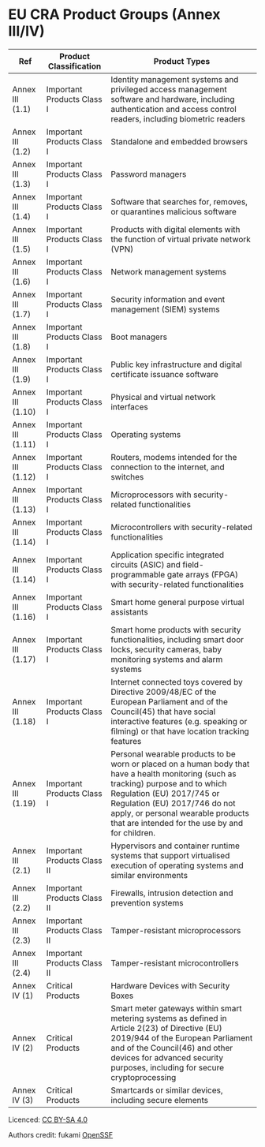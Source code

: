 # EU CRA Product Groups (Annex III/IV)

| Ref | Product Classification | Product Types |
| ---------- | -------- | -------------------------------------------------------- |
| Annex III (1.1) | Important Products Class I | Identity management systems and privileged access management software and hardware, including authentication and access control readers, including biometric readers |
| Annex III (1.2) | Important Products Class I | Standalone and embedded browsers |
| Annex III (1.3) | Important Products Class I | Password managers |
| Annex III (1.4) | Important Products Class I | Software that searches for, removes, or quarantines malicious software |
| Annex III (1.5) | Important Products Class I | Products with digital elements with the function of virtual private network (VPN) |
| Annex III (1.6) | Important Products Class I | Network management systems |
| Annex III (1.7) | Important Products Class I | Security information and event management (SIEM) systems |
| Annex III (1.8) | Important Products Class I | Boot managers |
| Annex III (1.9) | Important Products Class I | Public key infrastructure and digital certificate issuance software |
| Annex III (1.10) | Important Products Class I | Physical and virtual network interfaces |
| Annex III (1.11) | Important Products Class I | Operating systems |
| Annex III (1.12) | Important Products Class I | Routers, modems intended for the connection to the internet, and switches |
| Annex III (1.13) | Important Products Class I | Microprocessors with security-related functionalities |
| Annex III (1.14) | Important Products Class I | Microcontrollers with security-related functionalities |
| Annex III (1.14) | Important Products Class I | Application specific integrated circuits (ASIC) and field-programmable gate arrays (FPGA) with security-related functionalities |
| Annex III (1.16) | Important Products Class I | Smart home general purpose virtual assistants |
| Annex III (1.17) | Important Products Class I | Smart home products with security functionalities, including smart door locks, security cameras, baby monitoring systems and alarm systems |
| Annex III (1.18) | Important Products Class I | Internet connected toys covered by Directive 2009/48/EC of the European Parliament and of the Council(45) that have social interactive features (e.g. speaking or filming) or that have location tracking features |
| Annex III (1.19) | Important Products Class I | Personal wearable products to be worn or placed on a human body that have a health monitoring (such as tracking) purpose and to which Regulation (EU) 2017/745 or Regulation (EU) 2017/746 do not apply, or personal wearable products that are intended for the use by and for children. |
| Annex III (2.1) | Important Products Class II | Hypervisors and container runtime systems that support virtualised execution of operating systems and similar environments |
| Annex III (2.2) | Important Products Class II | Firewalls, intrusion detection and prevention systems |
| Annex III (2.3) | Important Products Class II | Tamper-resistant microprocessors |
| Annex III (2.4) | Important Products Class II | Tamper-resistant microcontrollers |
| Annex IV (1) | Critical Products | Hardware Devices with Security Boxes |
| Annex IV (2) | Critical Products | Smart meter gateways within smart metering systems as defined in Article 2(23) of Directive (EU) 2019/944 of the European Parliament and of the Council(46) and other devices for advanced security purposes, including for secure cryptoprocessing |
| Annex IV (3) | Critical Products | Smartcards or similar devices, including secure elements |

Licenced: [CC BY-SA 4.0](https://creativecommons.org/licenses/by-sa/4.0/)

Authors credit: fukami [OpenSSF](https://openssf.org/)